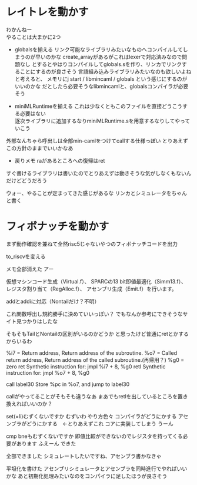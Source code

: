 # レイトレを動かす
わかんねー  
やることは大まかに2つ  

* globalsを揃える
リンク可能なライブラリみたいなものへコンパイルしてしまうのが早いのかな
create_arrayがあるがこれはlexerで対応済みなので問題なし
とするとやはりコンパイルしてglobals.sを作り、リンカでリンクすることにするのが良さそう
言語組み込みライブラリみたいなのも欲しいよねと考えると、
メモリにj start / libmincaml / globals という感じにするのがいいのかな
だとしたら必要そうなlibmincamlと、globalsコンパイラが必要そう

* miniMLRuntimeを揃える
これは少なくともこのファイルを直接どうこうする必要はない  
逐次ライブラリに追加するなりminiMLRuntime.sを用意するなりしてやっていこう

外部なんちゃら呼出しは全部min-camlをつけてcallする仕様っぽい
とりあえずこの方針のままでいいかなあ  

* 戻りメモ
raがあるところへの復帰はret

すぐ書けるライブラリは書いたのでとりあえずは動きそうな気がしなくもないんだけどどうだろう

ウォー、やることが定まってきた感じがあるな
リンカとシミュレータをちゃんと書く

# フィボナッチを動かす
まず動作確認を兼ねて全然risc5じゃないやつのフィボナッチコードを出力

to_riscvを変える

メモ全部消えた
アー

仮想マシンコード生成（Virtual.f）、
SPARCの13 bit即値最適化（Simm13.f）、
レジスタ割り当て（RegAlloc.f）、
アセンブリ生成（Emit.f）を行います。

addとaddiに対応（Nontailだけ？不明）

これ関数呼出し規約勝手に決めていいっぽい？
でもなんか参考にできそうなサイト見つかりはしたな

そもそもTailとNontailの区別がいるのかどうか
と思ったけど普通にretとかするからいるわ

%i7 = Return address, Return address of the subroutine.
%o7 = Called return address, Return address of the called subroutine.(再帰用？)
%g0 = zero
ret Synthetic instruction for: jmpl %i7 + 8, %g0
retl Synthetic instruction for: jmpl %o7 + 8, %g0

call label30 Store %pc in %o7, and jump to label30

callがやってることがそもそも違うなあ
まあでもretlを出しているところを置き換えればいいのか？

set(=li)むずくないですか
むずいわ
やり方色々
コンパイラがどうにかする
アセンブラがどうにかする　←とりあえずこれ
コアに実装してしまう
うーん

cmp bneもむずくないですか
即値比較ができないのでレジスタを持ってくる必要があります
ふえーん
できた

全部できました
シミュレートしたいですね、アセンブラ書かなきゃ

平坦化を書けた
アセンブリシミュレータとアセンブラを同時進行でやればいいかな
あと初期化処理みたいなのをコンパイラに足したほうが良さそう
